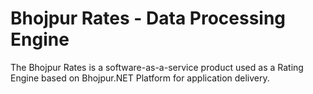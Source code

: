 # Bhojpur Rates - Data Processing Engine
The Bhojpur Rates is a software-as-a-service product used as a Rating Engine based on Bhojpur.NET Platform for application delivery.
